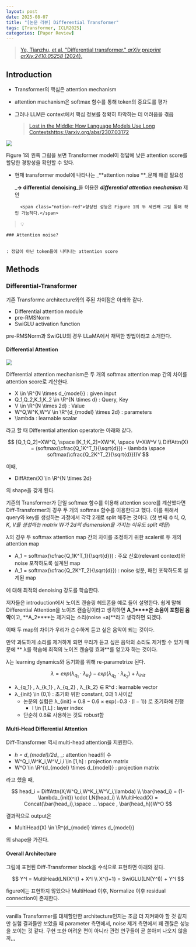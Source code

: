 ```yaml
---
layout: post
date: 2025-08-07
title: "[논문 리뷰] Differential Transformer"
tags: [Transformer, ICLR2025]
categories: [Paper Review]
---
```


> [Ye, Tianzhu, et al. "Differential transformer." ](https://arxiv.org/abs/2410.05258)[_arXiv preprint arXiv:2410.05258_](https://arxiv.org/abs/2410.05258)[ (2024).](https://arxiv.org/abs/2410.05258)



## Introduction

- Transformer의 핵심은 attention mechanism
- attention machanism은 softmax 함수를 통해 token의 중요도를 평가
- 그러나 LLM은 context에서 핵심 정보를 정확히 파악하는 데 어려움을 겪음

	> [Lost in the Middle: How Language Models Use Long Contextshttps://arxiv.org/abs/2307.03172](https://arxiv.org/abs/2307.03172)


![](https://prod-files-secure.s3.us-west-2.amazonaws.com/542b861c-36a8-4051-84e5-8804b6728dba/9083ea56-691a-4752-ae26-47f403431ac8/image.png?X-Amz-Algorithm=AWS4-HMAC-SHA256&X-Amz-Content-Sha256=UNSIGNED-PAYLOAD&X-Amz-Credential=ASIAZI2LB46655TUFFSD%2F20250828%2Fus-west-2%2Fs3%2Faws4_request&X-Amz-Date=20250828T121455Z&X-Amz-Expires=3600&X-Amz-Security-Token=IQoJb3JpZ2luX2VjEEwaCXVzLXdlc3QtMiJHMEUCIHWnA2H92ImntL67LhRinfnKDd0sFPuAzlWt%2FOXz690jAiEAmaar3F84eooN2ONiADWloo4cWArfYDx6qlvcQPLZ3fMqiAQIpf%2F%2F%2F%2F%2F%2F%2F%2F%2F%2FARAAGgw2Mzc0MjMxODM4MDUiDDn0%2BNHenUrrmtYA%2ByrcA2AqSt%2Fh39VBmwC%2B1UNYJCD405OyxWjYsx3BiAfhJzlhj89NcZlJ8HZTZOfvkz0BlEVniFTq2f5VLE7GVy9vA5qiYCInZuvIdOMzIEk13lUTsfCKr6S%2F%2F5DxOuD1RShHHp0Rg1Yd04Y4W4RayGx25njE6vAa2%2BMxvY2yUZcWLPPQv%2BEw8hLdFcr1SQvOOsHz9Llg2w%2F0PXPeW3JUdRj5TpUTejLHkZ7n%2F2K7SlbA3g57a%2BVrxhTSc1KbBDYyIUdC1T9em7XFG1tcKHioTnKh8Anjgij5xElRPIYkFU4bl4meECTuQWM9N9z0ehRSH84f4aXjry%2FVib3pFMbMHx0UEogVdAvNH6OLKg38hG%2B2IlIjaXkUJM2o0e%2FbV6vIPiZwutinqaVM90%2FCAQg3DMpj34lY5HRY5J3DnM0Ty%2FU24%2FEQZBHVaq5bkikGvoN%2F5P0T4CwupTZ1ls18q9BgBLYbvEsi4aSTcDPCg9sA6PdSwXCH3IXvYnGPgqjp7scU8p%2Fj4rbq30CZNO9TT%2F1qpAAsLmV2qWN6rspar%2F7IOizCSWEhOx1mkVxQtJ6vxeRbI4pILmqGD8xngG6u483ZIXd5fQikwfR2yQndUJVnfwbw9%2FJF4axh%2BvC4p3WQdfcMMJuDwcUGOqUBIZ9YpooOgBYI7W7Z6N2yR2UQhe27UdMeic0l8leJNtvAAohx6ctTj8CGnniWcVM%2B8tSJgL4xQOtF9BPZyF0ubMrTHvT3FvGP7eHelHjfYafr8bg6Di3fTsdKAkWfhmwyEWCbmeCzKVenkG8rU1g9O6RUvS3ciHKp%2FL5NHIRQ%2FuQvIv27FB7hfVdlWAFRQ2mdIjn6EVurCyhO96W4WbzHbKGZwO9J&X-Amz-Signature=faf8be51a67075aa2c9583523b4fa2c02d826758aeb59b98a8e3457a4ba2ca31&X-Amz-SignedHeaders=host&x-amz-checksum-mode=ENABLED&x-id=GetObject)


Figure 1의 왼쪽 그림을 보면 Transformer model이 정답에 낮은 attention score를 할당한 경향성을 확인할 수 있다.

- 현재 transformer model에 나타나는 _**attention noise **_문제 해결 필요성

	_**→ differential denoising**_을 이용한 _**differential attention mechanism**_ 제안


		<span class="notion-red">향상된 성능은 Figure 1의 두 세번째 그림 통해 확인 가능하다.</span>


> 💡 


	### Attention noise?


	: 정답이 아닌 token들에 나타나는 attention score



## Methods



### Differential-Transformer


기존 Transforme architecture와의 주된 차이점은 아래와 같다.

- Differential attention module
- pre-RMSNorm
- SwiGLU activation function

pre-RMSNorm과 SwiGLU의 경우 LLaMA에서 채택한 방법이라고 소개한다.



#### Differential Attention


![](https://prod-files-secure.s3.us-west-2.amazonaws.com/542b861c-36a8-4051-84e5-8804b6728dba/116d70b2-1963-4810-9167-f4c7d8a06e8f/image.png?X-Amz-Algorithm=AWS4-HMAC-SHA256&X-Amz-Content-Sha256=UNSIGNED-PAYLOAD&X-Amz-Credential=ASIAZI2LB46655TUFFSD%2F20250828%2Fus-west-2%2Fs3%2Faws4_request&X-Amz-Date=20250828T121455Z&X-Amz-Expires=3600&X-Amz-Security-Token=IQoJb3JpZ2luX2VjEEwaCXVzLXdlc3QtMiJHMEUCIHWnA2H92ImntL67LhRinfnKDd0sFPuAzlWt%2FOXz690jAiEAmaar3F84eooN2ONiADWloo4cWArfYDx6qlvcQPLZ3fMqiAQIpf%2F%2F%2F%2F%2F%2F%2F%2F%2F%2FARAAGgw2Mzc0MjMxODM4MDUiDDn0%2BNHenUrrmtYA%2ByrcA2AqSt%2Fh39VBmwC%2B1UNYJCD405OyxWjYsx3BiAfhJzlhj89NcZlJ8HZTZOfvkz0BlEVniFTq2f5VLE7GVy9vA5qiYCInZuvIdOMzIEk13lUTsfCKr6S%2F%2F5DxOuD1RShHHp0Rg1Yd04Y4W4RayGx25njE6vAa2%2BMxvY2yUZcWLPPQv%2BEw8hLdFcr1SQvOOsHz9Llg2w%2F0PXPeW3JUdRj5TpUTejLHkZ7n%2F2K7SlbA3g57a%2BVrxhTSc1KbBDYyIUdC1T9em7XFG1tcKHioTnKh8Anjgij5xElRPIYkFU4bl4meECTuQWM9N9z0ehRSH84f4aXjry%2FVib3pFMbMHx0UEogVdAvNH6OLKg38hG%2B2IlIjaXkUJM2o0e%2FbV6vIPiZwutinqaVM90%2FCAQg3DMpj34lY5HRY5J3DnM0Ty%2FU24%2FEQZBHVaq5bkikGvoN%2F5P0T4CwupTZ1ls18q9BgBLYbvEsi4aSTcDPCg9sA6PdSwXCH3IXvYnGPgqjp7scU8p%2Fj4rbq30CZNO9TT%2F1qpAAsLmV2qWN6rspar%2F7IOizCSWEhOx1mkVxQtJ6vxeRbI4pILmqGD8xngG6u483ZIXd5fQikwfR2yQndUJVnfwbw9%2FJF4axh%2BvC4p3WQdfcMMJuDwcUGOqUBIZ9YpooOgBYI7W7Z6N2yR2UQhe27UdMeic0l8leJNtvAAohx6ctTj8CGnniWcVM%2B8tSJgL4xQOtF9BPZyF0ubMrTHvT3FvGP7eHelHjfYafr8bg6Di3fTsdKAkWfhmwyEWCbmeCzKVenkG8rU1g9O6RUvS3ciHKp%2FL5NHIRQ%2FuQvIv27FB7hfVdlWAFRQ2mdIjn6EVurCyhO96W4WbzHbKGZwO9J&X-Amz-Signature=00b24af8e961061740d8045126788d16b34f25becff24c0b9fdcff7286b90e53&X-Amz-SignedHeaders=host&x-amz-checksum-mode=ENABLED&x-id=GetObject)


Differential attention mechanism은 두 개의 softmax attention map 간의 차이를 attention score로 계산한다.

- X \in \R^{N \times d\_{model}} : given input
- Q\_1,Q\_2,K\_1,K\_2 \in \R^{N \times d} : Query, Key
- V \in \R^{N \times 2d} : Value
- W^Q,W^K,W^V \in \R^{d\_{model} \times 2d} : parameters
- \lambda : learnable scalar

라고 할 때 Differential attention operator는 아래와 같다.


$$
[Q_1;Q_2]=XW^Q, \space [K_1;K_2]=XW^K, \space V=XW^V \\
DiffAttn(X) = (softmax(\cfrac{Q_1K^T_1}{\sqrt{d}}) - \lambda \space softmax(\cfrac{Q_2K^T_2}{\sqrt{d}}))V
$$


이때,

- DiffAtten(X) \in \R^{N \times 2d}

의 shape을 갖게 된다.


기존의 Transformer가 단일 softmax 함수를 이용해 attention score를 계산했다면 Diff-Transformer의 경우 두 개의 softmax 함수를 이용한다고 했다. 이를 위해서 query와 key를 생성하는 과정에서 각각 2개로 split 해주는 것이다. <span class="notion-red">(첫 번째 수식, </span><span class="notion-red">_Q, K, V를 생성하는 matrix W가 2d의 dismension을 가지는 이유도 split 때문_</span><span class="notion-red">)</span>


 λ의 경우 두 softmax attention map 간의 차이를 조정하기 위한 scaler로 두 개의 attention map

- A\_1 = softmax(\cfrac{Q\_1K^T\_1}{\sqrt{d}}) : 주요 신호(relevant context)와 noise 포착하도록 설계된 map
- A\_1 = softmax(\cfrac{Q\_2K^T\_2}{\sqrt{d}}) : noise 성분, 패턴 포착하도록 설계된 map 

에 대해 최적의 denoising 강도를 학습한다.


저자들은 introduction에서 노이즈 캔슬링 헤드폰을 예로 들어 설명한다. 쉽게 말해 Differential Attention을 노이즈 캔슬링이라고 생각하면 **A\_1****은 소음이 포함된 음악**이고, **A\_2****는 제거되는 소리(noise +a)**라고 생각하면 되겠다. 


이때 두 map의 차이가 우리가 순수하게 듣고 싶은 음악이 되는 것이다. 


만약 과도하게 소리를 제거하게 되면 우리가 듣고 싶은 음악의 소리도 제거할 수 있기 때문에 ** λ를 학습해 최적의 노이즈 캔슬링 효과**를 얻고자 하는 것이다.


λ는 learning dynamics와 동기화를 위해 re-parametrize 된다.


$$
\lambda = exp(\lambda_{q_1} \cdot \lambda_{k_1}) - exp(\lambda_{q_2} \cdot \lambda_{k_2}) + \lambda_{init}
$$

- λ\_{q\_1} , λ\_{k\_1} , λ\_{q\_2} , λ\_{k\_2} ∈ R^d : learnable vector
- λ\_{init} \in (0,1) : 초기화 위한 constant, 0과 1 사이값
	- 논문의 실험은 λ\_{init} = 0.8 − 0.6 × exp(−0.3 · (l − 1)) 로 초기화해 진행
		- l \in [1,L] : layer index
	- 단순히 0.8로 사용하는 것도 robust함


#### **Multi-Head Differential Attention**


Diff-Transformer 역시 multi-head attention을 지원한다.

- _h = d\_{model}/2d__ _: attention head의 수
- W^Q\_i,W^K\_i,W^V\_i,i \in [1,h] : projection matrix
- W^O \in \R^{d\_{model} \times d\_{model}} : projection matrix

라고 했을 때,


$$
head_i = DiffAttn(X;W^Q_i,W^K_i,W^V_i,\lambda) \\
\bar{head_i} = (1-\lambda_{init}) \cdot LN(head_i) \\
MultiHead(X) = Concat(\bar{head_i},\space ... \space , \bar{head_h})W^O
$$


결과적으로 output은

- MultiHead(X) \in \R^{d\_{model} \times d\_{model}}

의 shape을 가진다.



#### Overall Architecture


그림에 표현된 Diff-Transformer block을 수식으로 표현하면 아래와 같다.


$$
Y^l = MultiHead(LN(X^l)) + X^l \\
X^{l+1} = SwiGLU(LN(Y^l)) + Y^l
$$


figure에는 표현하지 않았으나 MultiHead 이후, Normalize 이후 residual connection이 존재한다.


---


vanilla Transformer를 대체할만한 architecture인지는 조금 더 지켜봐야 할 것 같지만 실험 결과들만 보았을 때 parameter 측면에서, noise 제거 측면에서 꽤 괜찮은 성능을 보이는 것 같다. 구현 또한 어려운 편이 아니라 관련 연구들이 곧 쏟아져 나오지 않을까,,,

